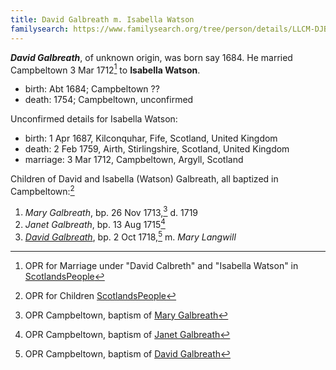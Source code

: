 ```yaml
---
title: David Galbreath m. Isabella Watson
familysearch: https://www.familysearch.org/tree/person/details/LLCM-DJB
---
```

***David Galbreath***, of unknown origin, was born say 1684.  He married Campbeltown 3 Mar 1712[^marriage] to **Isabella Watson**.

- birth: Abt 1684; Campbeltown ??
- death: 1754; Campbeltown, unconfirmed

Unconfirmed details for Isabella Watson:

- birth: 1 Apr 1687, Kilconquhar, Fife, Scotland, United Kingdom
- death: 2 Feb 1759, Airth, Stirlingshire, Scotland, United Kingdom
- marriage: 3 Mar 1712, Campbeltown, Argyll, Scotland

Children of David and Isabella (Watson) Galbreath, all baptized in Campbeltown:[^children]

1. *Mary Galbreath*, bp. 26 Nov 1713,[^birth-mary] d. 1719
2. *Janet Galbreath*, bp. 13 Aug 1715[^birth-janet]
3. *[David Galbreath](galbreath-david-1718.md)*, bp. 2 Oct 1718,[^birth-david] m. *Mary Langwill*

[^marriage]: OPR for Marriage under "David Calbreth" and "Isabella Watson" in [ScotlandsPeople](https://www.scotlandspeople.gov.uk/record-results?search_type=people&event=M&record_type%5B0%5D=opr_marriages&church_type=Old%20Parish%20Registers&dl_cat=church&dl_rec=church-banns-marriages&surname=calbreath&surname_so=soundex&forename_so=starts&sex=M&spouse_name=watson&spouse_name_so=syn&from_year=1712&to_year=1712&county=ARGYLL&record=Church%20of%20Scotland%20%28old%20parish%20registers%29%20Roman%20Catholic%20Church%20Other%20churches&rd_real_name%5B0%5D=CAMPBELTOWN%20%28LANDWARD%29%20OR%20CAMPBELTOWN%20%28BURGH%29%20OR%20CAMPBELTOWN&rd_display_name%5B0%5D=CAMPBELTOWN%20%28LANDWARD%29%7CCAMPBELTOWN%20%28BURGH%29%7CCAMPBELTOWN_CAMPBELTOWN&rd_label%5B0%5D=CAMPBELTOWN&rd_name%5B0%5D=CAMPBELTOWN%20%2ALANDWARD%2A%20OR%20CAMPBELTOWN%20%2ABURGH%2A%20OR%20CAMPBELTOWN)

[^children]: OPR for Children [ScotlandsPeople](https://www.scotlandspeople.gov.uk/record-results?search_type=people&event=%28B%20OR%20C%20OR%20S%29&record_type%5B0%5D=opr_births&church_type=Old%20Parish%20Registers&dl_cat=church&dl_rec=church-births-baptisms&surname=Galbreath&surname_so=exact&forename_so=starts&from_year=1710&to_year=1720&parent_names=galbreath&parent_names_so=exact&parent_name_two=watson&parent_name_two_so=exact&county=ARGYLL&record=Church%20of%20Scotland%20%28old%20parish%20registers%29%20Roman%20Catholic%20Church%20Other%20churches&sort=asc&order=Date&field=year)

[^birth-mary]: OPR Campbeltown, baptism of [Mary Galbreath](/sources/opr-campbeltown-births.md#1713-11-26-mary-galbreath)

[^birth-janet]: OPR Campbeltown, baptism of [Janet Galbreath](/sources/opr-campbeltown-births.md#1715-08-13-janet-galbreath)

[^birth-david]: OPR Campbeltown, baptism of [David Galbreath](/sources/opr-campbeltown-births.md#1718-10-02-david-galbreath)
